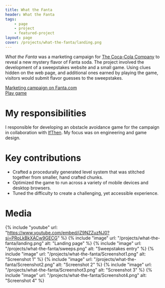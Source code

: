 ```yaml
---
title: What the Fanta
header: What the Fanta
tags: 
    - page
    - project
    - featured-project
layout: page
cover: /projects/what-the-fanta/landing.png
---
```


_What the Fanta_ was a marketing campaign for [The Coca-Cola Company](https://www.coca-colacompany.com/) to reveal a new mystery flavor of Fanta soda. The project involved the development of a sweepstakes website and a small game. Using clues hidden on the web page, and additional ones earned by playing the game, visitors would submit flavor guesses to the sweepstakes.

<!-- https://web.archive.org/web/20230828161407/https://halloween.fanta.com/ -->
<!-- TODO: host game when site is taken down -->
[Marketing campaign on Fanta.com](https://www.fanta.com)  
[Play game](https://halloween.fanta.com/game)  

# My responsibilities
I responsible for developing an obstacle avoidance game for the campaign in collaboration with [IfThen](https://www.ifthen.com/). My focus was on engineering and game design.

# Key contributions
* Crafted a procedurally generated level system that was stitched together from smaller, hand crafted chunks.
* Optimized the game to run across a variety of mobile devices and desktop browsers.
* Tuned the difficulty to create a challenging, yet accessible experience.

# Media

{% include "youtube" url: "https://www.youtube.com/embed/iZ9NZZuzNJ0?si=PRoLkBkXACw9GECG" %}
{% include "image" url: "/projects/what-the-fanta/landing.png" alt: "Landing page" %}
{% include "image" url: "/projects/what-the-fanta/sweeps.png" alt: "Sweepstakes entry" %}
{% include "image" url: "/projects/what-the-fanta/Screenshot1.png" alt: "Screenshot 1" %}
{% include "image" url: "/projects/what-the-fanta/Screenshot2.png" alt: "Screenshot 2" %}
{% include "image" url: "/projects/what-the-fanta/Screenshot3.png" alt: "Screenshot 3" %}
{% include "image" url: "/projects/what-the-fanta/Screenshot4.png" alt: "Screenshot 4" %}